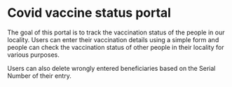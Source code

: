 # Covid vaccine status portal

The goal of this portal is to track the vaccination status of the people in our locality. Users can enter their vaccination details using a simple form and people can check the vaccination status of other people in their locality for various purposes.

Users can also delete wrongly entered beneficiaries based on the Serial Number of their entry.
